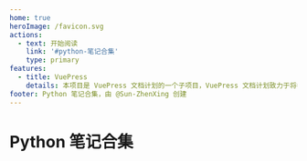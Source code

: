 ```yaml
---
home: true
heroImage: /favicon.svg
actions:
  - text: 开始阅读
    link: '#python-笔记合集'
    type: primary
features:
  - title: VuePress
    details: 本项目是 VuePress 文档计划的一个子项目，VuePress 文档计划致力于将各种自由知识提炼为更加现代化的文档。
footer: Python 笔记合集，由 @Sun-ZhenXing 创建
---
```


# Python 笔记合集

<AutoCatalog />
